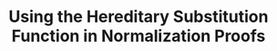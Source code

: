 ---
type: unpub
authors:
  - Harley Eades III
title: "Using the Hereditary Substitution Function in Normalization Proofs"
note: "Ph.D. Qualifying Exam"
year: 2011
resource:
 type: pdf
 pdf-url: includes/pubs/qual.pdf
 slides: includes/talks/qual.pdf
---